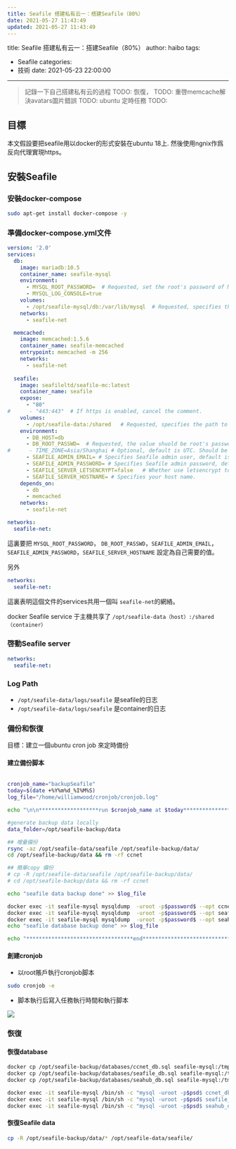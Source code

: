 ```yaml
---
title: Seafile 搭建私有云一：搭建Seafile（80%）
date: 2021-05-27 11:43:49
updated: 2021-05-27 11:43:49
---
```

title: Seafile 搭建私有云一：搭建Seafile（80%）
author: haibo
tags:
  - Seafile
categories:
  - 技術
date: 2021-05-23 22:00:00
---
> 記錄一下自己搭建私有云的過程
> TODO: 恢復，
> TODO: 重啓memcache解決avatars圖片錯誤
> TODO: ubuntu 定時任務
> TODO:



<!--more-->

## 目標
本文假設要把seafile用以docker的形式安裝在ubuntu 18上. 
然後使用ngnix作爲反向代理實現https。 

## 安裝Seafile

### 安裝docker-compose

```bash
sudo apt-get install docker-compose -y
```
### 準備docker-compose.yml文件
```yml
version: '2.0'
services:
  db:
    image: mariadb:10.5
    container_name: seafile-mysql
    environment:
      - MYSQL_ROOT_PASSWORD=  # Requested, set the root's password of MySQL service.
      - MYSQL_LOG_CONSOLE=true
    volumes:
      - /opt/seafile-mysql/db:/var/lib/mysql  # Requested, specifies the path to MySQL data persistent store.
    networks:
      - seafile-net

  memcached:
    image: memcached:1.5.6
    container_name: seafile-memcached
    entrypoint: memcached -m 256
    networks:
      - seafile-net
          
  seafile:
    image: seafileltd/seafile-mc:latest
    container_name: seafile
    expose:
      - "80"
#      - "443:443"  # If https is enabled, cancel the comment.
    volumes:
      - /opt/seafile-data:/shared   # Requested, specifies the path to Seafile data persistent store.
    environment:
      - DB_HOST=db
      - DB_ROOT_PASSWD=  # Requested, the value shuold be root's password of MySQL service.
#      - TIME_ZONE=Asia/Shanghai # Optional, default is UTC. Should be uncomment and set to your local time zone.
      - SEAFILE_ADMIN_EMAIL= # Specifies Seafile admin user, default is 'me@example.com'.
      - SEAFILE_ADMIN_PASSWORD= # Specifies Seafile admin password, default is 'asecret'.
      - SEAFILE_SERVER_LETSENCRYPT=false   # Whether use letsencrypt to generate cert.
      - SEAFILE_SERVER_HOSTNAME= # Specifies your host name.
    depends_on:
      - db
      - memcached
    networks:
      - seafile-net

networks:
  seafile-net:
```

這裏要把
```MYSQL_ROOT_PASSWORD```， ```DB_ROOT_PASSWD```，```SEAFILE_ADMIN_EMAIL```，```SEAFILE_ADMIN_PASSWORD```，```SEAFILE_SERVER_HOSTNAME```
設定為自己需要的值。

另外
```yml
networks:
  seafile-net:
```
這裏表明這個文件的services共用一個叫 ```seafile-net```的網絡。

docker Seafile service 于主機共享了  ```/opt/seafile-data（host）:/shared（container）```

### 啓動Seafile server
```yml
networks:
  seafile-net:
```

### Log Path
- ```/opt/seafile-data/logs/seafile``` 是seafile的日志
- ```/opt/seafile-data/logs/seafile``` 是container的日志

### 備份和恢復

目標：建立一個ubuntu cron job 來定時備份

#### 建立備份脚本

```bash

cronjob_name="backupSeafile"
today=$(date +%Y%m%d_%I%M%S)
log_file="/home/williamwood/cronjob/cronjob.log"

echo "\n\n*******************run $cronjob_name at $today******************" >> $log_file

#generate backup data locally
data_folder=/opt/seafile-backup/data

## 增量備份
rsync -az /opt/seafile-data/seafile /opt/seafile-backup/data/
cd /opt/seafile-backup/data && rm -rf ccnet

## 簡單copy 備份
# cp -R /opt/seafile-data/seafile /opt/seafile-backup/data/
# cd /opt/seafile-backup/data && rm -rf ccnet

echo "seafile data backup done" >> $log_file

docker exec -it seafile-mysql mysqldump  -uroot -p$password$ --opt ccnet_db > /opt/seafile-backup/databases/ccnet_db.sql
docker exec -it seafile-mysql mysqldump  -uroot -p$password$ --opt seafile_db > /opt/seafile-backup/databases/seafile_db.sql
docker exec -it seafile-mysql mysqldump  -uroot -p$password$ --opt seahub_db > /opt/seafile-backup/databases/seahub_db.sql
echo "seafile database backup done" >> $log_file

echo "**********************************end***********************************" >> $log_file

```

#### 創建cronjob

- 以root賬戶執行cronjob脚本

```bash
sudo cronjob -e
```

- 脚本執行后寫入任務執行時間和執行脚本

<img src="https://res.cloudinary.com/dr8wkuoot/image/upload/v1621939199/blog/cronjob_fvbqfw.jpg">



### 恢復


#### 恢復database
```bash
docker cp /opt/seafile-backup/databases/ccnet_db.sql seafile-mysql:/tmp/ccnet_db.sql
docker cp /opt/seafile-backup/databases/seafile_db.sql seafile-mysql:/tmp/seafile_db.sql
docker cp /opt/seafile-backup/databases/seahub_db.sql seafile-mysql:/tmp/seahub_db.sql

docker exec -it seafile-mysql /bin/sh -c "mysql -uroot -p$psd$ ccnet_db < /tmp/ccnet_db.sql"
docker exec -it seafile-mysql /bin/sh -c "mysql -uroot -p$psd$ seafile_db < /tmp/seafile_db.sql"
docker exec -it seafile-mysql /bin/sh -c "mysql -uroot -p$psd$ seahub_db < /tmp/seahub_db.sql"
```


#### 恢復Seafile data
```bash
cp -R /opt/seafile-backup/data/* /opt/seafile-data/seafile/
```